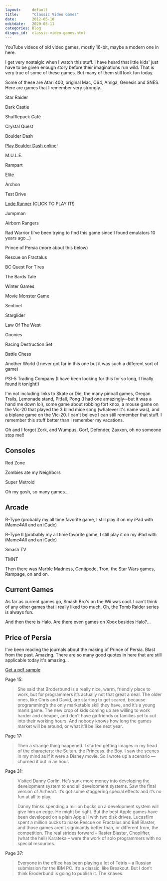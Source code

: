 ```yaml
---
layout:     default
title:      "Classic Video Games"
date:       2012-05-10
editdate:   2020-05-11
categories: Blog
disqus_id:  classic-video-games.html
---
```


YouTube videos of old video games, mostly 16-bit, maybe a modern one in here.

I get very nostalgic when I watch this stuff.  I have heard that little kids' just have to be given enough story before their imaginations run wild.  That is very true of some of these games.  But many of them still look fun today.

Some of these are Atari 400, original Mac, C64, Amiga, Genesis and SNES.  Here are games that I remember very strongly.

Star Raider

<!-- <iframe width="450" height="253" src="http://www.youtube.com/embed/" frameborder="0" allowfullscreen></iframe> -->

<object type="application/x-shockwave-flash" style="width:450px; height:366px;" data="http://www.youtube.com/v/A1Q6ueWYqgA?version=3">
<param name="movie" value="http://www.youtube.com/v/A1Q6ueWYqgA?version=3" />
<param name="allowFullScreen" value="true" />
<param name="allowscriptaccess" value="always" />
</object>

Dark Castle

<object type="application/x-shockwave-flash" style="width:450px; height:366px;" data="http://www.youtube.com/v/KCkbp4wurW0?version=3">
<param name="movie" value="http://www.youtube.com/v/KCkbp4wurW0?version=3" />
<param name="allowFullScreen" value="true" />
<param name="allowscriptaccess" value="always" />
</object>

Shufflepuck Café

<object type="application/x-shockwave-flash" style="width:450px; height:366px;" data="http://www.youtube.com/v/vVtYVyyX5NY?version=3">
<param name="movie" value="http://www.youtube.com/v/vVtYVyyX5NY?version=3" />
<param name="allowFullScreen" value="true" />
<param name="allowscriptaccess" value="always" />
</object>

Crystal Quest

<object type="application/x-shockwave-flash" style="width:450px; height:366px;" data="http://www.youtube.com/v/OEt7OMzvxn0?version=3">
<param name="movie" value="http://www.youtube.com/v/OEt7OMzvxn0?version=3" />
<param name="allowFullScreen" value="true" />
<param name="allowscriptaccess" value="always" />
</object>

Boulder Dash

<object type="application/x-shockwave-flash" style="width:450px; height:366px;" data="http://www.youtube.com/v/oMIqMU7oI_g?version=3">
<param name="movie" value="http://www.youtube.com/v/oMIqMU7oI_g?version=3" />
<param name="allowFullScreen" value="true" />
<param name="allowscriptaccess" value="always" />
</object>

[Play Boulder Dash online](http://codeincomplete.com/projects/boulderdash/)!

M.U.L.E.

<object type="application/x-shockwave-flash" style="width:450px; height:366px;" data="http://www.youtube.com/v/p2bOWEGVMuw?version=3">
<param name="movie" value="http://www.youtube.com/v/p2bOWEGVMuw?version=3" />
<param name="allowFullScreen" value="true" />
<param name="allowscriptaccess" value="always" />
</object>

Rampart

<object type="application/x-shockwave-flash" style="width:450px; height:366px;" data="http://www.youtube.com/v/jNHF2SS-xX8?version=3">
<param name="movie" value="http://www.youtube.com/v/jNHF2SS-xX8?version=3" />
<param name="allowFullScreen" value="true" />
<param name="allowscriptaccess" value="always" />
</object>

Elite

<object type="application/x-shockwave-flash" style="width:450px; height:366px;" data="http://www.youtube.com/v/FRjaZsVRtgc?version=3">
<param name="movie" value="http://www.youtube.com/v/FRjaZsVRtgc?version=3" />
<param name="allowFullScreen" value="true" />
<param name="allowscriptaccess" value="always" />
</object>

Archon

<object type="application/x-shockwave-flash" style="width:450px; height:366px;" data="http://www.youtube.com/v/wdfIfC9BHwQ?version=3">
<param name="movie" value="http://www.youtube.com/v/wdfIfC9BHwQ?version=3" />
<param name="allowFullScreen" value="true" />
<param name="allowscriptaccess" value="always" />
</object>

Test Drive

<object type="application/x-shockwave-flash" style="width:450px; height:366px;" data="http://www.youtube.com/v/drLKG0EKKMg?version=3">
<param name="movie" value="http://www.youtube.com/v/drLKG0EKKMg?version=3" />
<param name="allowFullScreen" value="true" />
<param name="allowscriptaccess" value="always" />
</object>

<a href="http://loderunnerwebgame.com/game/">Lode Runner</a> (CLICK TO PLAY IT!)

<object type="application/x-shockwave-flash" style="width:450px; height:366px;" data="http://www.youtube.com/v/6055aukYx20?version=3">
<param name="movie" value="http://www.youtube.com/v/6055aukYx20?version=3" />
<param name="allowFullScreen" value="true" />
<param name="allowscriptaccess" value="always" />
</object>

Jumpman

<object type="application/x-shockwave-flash" style="width:450px; height:366px;" data="http://www.youtube.com/v/ImluAY58D2o?version=3">
<param name="movie" value="http://www.youtube.com/v/ImluAY58D2o?version=3" />
<param name="allowFullScreen" value="true" />
<param name="allowscriptaccess" value="always" />
</object>

Airborn Rangers

<object type="application/x-shockwave-flash" style="width:450px; height:366px;" data="http://www.youtube.com/v/6Ugz2r4A3SY?version=3">
<param name="movie" value="http://www.youtube.com/v/6Ugz2r4A3SY?version=3" />
<param name="allowFullScreen" value="true" />
<param name="allowscriptaccess" value="always" />
</object>

Rad Warrior (I've been trying to find this game since I found emulators 10 years ago...)

<object type="application/x-shockwave-flash" style="width:450px; height:366px;" data="http://www.youtube.com/v/6hyFZDO0IVc?version=3">
<param name="movie" value="http://www.youtube.com/v/6hyFZDO0IVc?version=3" />
<param name="allowFullScreen" value="true" />
<param name="allowscriptaccess" value="always" />
</object>

Prince of Persia (more about this below)

<object type="application/x-shockwave-flash" style="width:450px; height:366px;" data="http://www.youtube.com/v/o7NOf-aTCfw?version=3">
<param name="movie" value="http://www.youtube.com/v/o7NOf-aTCfw?version=3" />
<param name="allowFullScreen" value="true" />
<param name="allowscriptaccess" value="always" />
</object>

Rescue on Fractalus

<object type="application/x-shockwave-flash" style="width:450px; height:366px;" data="http://www.youtube.com/v/FbZ-chrOgGg?version=3">
<param name="movie" value="http://www.youtube.com/v/FbZ-chrOgGg?version=3" />
<param name="allowFullScreen" value="true" />
<param name="allowscriptaccess" value="always" />
</object>

BC Quest For Tires

<object type="application/x-shockwave-flash" style="width:450px; height:366px;" data="http://www.youtube.com/v/1BiMYjVvhxE?version=3">
<param name="movie" value="http://www.youtube.com/v/1BiMYjVvhxE?version=3" />
<param name="allowFullScreen" value="true" />
<param name="allowscriptaccess" value="always" />
</object>

The Bards Tale

<object type="application/x-shockwave-flash" style="width:450px; height:366px;" data="http://www.youtube.com/v/y8VubXKOdTo?version=3">
<param name="movie" value="http://www.youtube.com/v/y8VubXKOdTo?version=3" />
<param name="allowFullScreen" value="true" />
<param name="allowscriptaccess" value="always" />
</object>

Winter Games

<object type="application/x-shockwave-flash" style="width:450px; height:366px;" data="http://www.youtube.com/v/xpZGD6m4xOg?version=3">
<param name="movie" value="http://www.youtube.com/v/xpZGD6m4xOg?version=3" />
<param name="allowFullScreen" value="true" />
<param name="allowscriptaccess" value="always" />
</object>

Movie Monster Game

<object type="application/x-shockwave-flash" style="width:450px; height:366px;" data="http://www.youtube.com/v/Jbuxe4MRxEU?version=3">
<param name="movie" value="http://www.youtube.com/v/Jbuxe4MRxEU?version=3" />
<param name="allowFullScreen" value="true" />
<param name="allowscriptaccess" value="always" />
</object>

Sentinel

<object type="application/x-shockwave-flash" style="width:450px; height:366px;" data="http://www.youtube.com/v/9V_pgo3vgiI?version=3">
<param name="movie" value="http://www.youtube.com/v/9V_pgo3vgiI?version=3" />
<param name="allowFullScreen" value="true" />
<param name="allowscriptaccess" value="always" />
</object>

Starglider

<object type="application/x-shockwave-flash" style="width:450px; height:366px;" data="http://www.youtube.com/v/iY1TmC1jFLE?version=3">
<param name="movie" value="http://www.youtube.com/v/iY1TmC1jFLE?version=3" />
<param name="allowFullScreen" value="true" />
<param name="allowscriptaccess" value="always" />
</object>

Law Of The West

<object type="application/x-shockwave-flash" style="width:450px; height:366px;" data="http://www.youtube.com/v/IrMk9RyCWKI?version=3">
<param name="movie" value="http://www.youtube.com/v/IrMk9RyCWKI?version=3" />
<param name="allowFullScreen" value="true" />
<param name="allowscriptaccess" value="always" />
</object>

Goonies

<object type="application/x-shockwave-flash" style="width:450px; height:366px;" data="http://www.youtube.com/v/2ZbYAQ2aU6o?version=3">
<param name="movie" value="http://www.youtube.com/v/2ZbYAQ2aU6o?version=3" />
<param name="allowFullScreen" value="true" />
<param name="allowscriptaccess" value="always" />
</object>

Racing Destruction Set

<object type="application/x-shockwave-flash" style="width:450px; height:366px;" data="http://www.youtube.com/v/Xw3R-_flF4Y?version=3">
<param name="movie" value="http://www.youtube.com/v/Xw3R-_flF4Y?version=3" />
<param name="allowFullScreen" value="true" />
<param name="allowscriptaccess" value="always" />
</object>

Battle Chess

<object type="application/x-shockwave-flash" style="width:450px; height:366px;" data="http://www.youtube.com/v/hzOZmaIqsF8?version=3">
<param name="movie" value="http://www.youtube.com/v/hzOZmaIqsF8?version=3" />
<param name="allowFullScreen" value="true" />
<param name="allowscriptaccess" value="always" />
</object>

Another World (I never got far in this one but it was such a different sort of game)

<object type="application/x-shockwave-flash" style="width:450px; height:366px;" data="http://www.youtube.com/v/Zgkf6wooDmw?version=3">
<param name="movie" value="http://www.youtube.com/v/Zgkf6wooDmw?version=3" />
<param name="allowFullScreen" value="true" />
<param name="allowscriptaccess" value="always" />
</object>

PSI-5 Trading Company (I have been looking for this for so long, I finally found it tonight!)

<object type="application/x-shockwave-flash" style="width:450px; height:366px;" data="http://www.youtube.com/v/aMs6YvpWc3o?version=3">
<param name="movie" value="http://www.youtube.com/v/aMs6YvpWc3o?version=3" />
<param name="allowFullScreen" value="true" />
<param name="allowscriptaccess" value="always" />
</object>

<object type="application/x-shockwave-flash" style="width:450px; height:366px;" data="http://www.youtube.com/v/Yre8waZlJSI?version=3">
<param name="movie" value="http://www.youtube.com/v/Yre8waZlJSI?version=3" />
<param name="allowFullScreen" value="true" />
<param name="allowscriptaccess" value="always" />
</object>

I'm not including links to Skate or Die, the many pinball games, Oregan Trails, Lemonade stand, Pitfall, Pong (I had one amazingly--but it was a hand me down lol), some game about robbing fort knox, a mouse game on the Vic-20 that played the 3 blind mice song (whatever it's name was), and a biplane game on the Vic-20.  I can't believe I can still remember that stuff.  I remember this stuff better than I remember my vacations.

Oh and I forgot Zork, and Wumpus, Gorf, Defender, Zaxxon, oh no someone stop me!!

Consoles
------------

Red Zone

<object type="application/x-shockwave-flash" style="width:450px; height:366px;" data="http://www.youtube.com/v/9Efh2Mbygtw?version=3">
<param name="movie" value="http://www.youtube.com/v/9Efh2Mbygtw?version=3" />
<param name="allowFullScreen" value="true" />
<param name="allowscriptaccess" value="always" />
</object>

Zombies ate my Neighbors

<object type="application/x-shockwave-flash" style="width:450px; height:366px;" data="http://www.youtube.com/v/_NTo94ty0yA?version=3">
<param name="movie" value="http://www.youtube.com/v/_NTo94ty0yA?version=3" />
<param name="allowFullScreen" value="true" />
<param name="allowscriptaccess" value="always" />
</object>
<object type="application/x-shockwave-flash" style="width:450px; height:366px;" data="http://www.youtube.com/v/zE7gZpKlj3s?version=3">
<param name="movie" value="http://www.youtube.com/v/zE7gZpKlj3s?version=3" />
<param name="allowFullScreen" value="true" />
<param name="allowscriptaccess" value="always" />
</object>
<object type="application/x-shockwave-flash" style="width:450px; height:366px;" data="http://www.youtube.com/v/-14a9GEby0E?version=3">
<param name="movie" value="http://www.youtube.com/v/-14a9GEby0E?version=3" />
<param name="allowFullScreen" value="true" />
<param name="allowscriptaccess" value="always" />
</object>

Super Metroid

<object type="application/x-shockwave-flash" style="width:450px; height:366px;" data="http://www.youtube.com/v/RXVA_RDzxss?version=3">
<param name="movie" value="http://www.youtube.com/v/RXVA_RDzxss?version=3" />
<param name="allowFullScreen" value="true" />
<param name="allowscriptaccess" value="always" />
</object>

Oh my gosh, so many games...

Arcade
------------

R-Type (probably my all time favorite game, I still play it on my iPad with iMame4All and an iCade)

<object type="application/x-shockwave-flash" style="width:450px; height:366px;" data="http://www.youtube.com/v/pVWtI0426mU?version=3">
<param name="movie" value="http://www.youtube.com/v/pVWtI0426mU?version=3" />
<param name="allowFullScreen" value="true" />
<param name="allowscriptaccess" value="always" />
</object>

R-Type II (probably my all time favorite game, I still play it on my iPad with iMame4All and an iCade)

<object type="application/x-shockwave-flash" style="width:450px; height:366px;" data="http://www.youtube.com/v/T2ms0lORGiU?version=3">
<param name="movie" value="http://www.youtube.com/v/T2ms0lORGiU?version=3" />
<param name="allowFullScreen" value="true" />
<param name="allowscriptaccess" value="always" />
</object>

Smash TV

<object type="application/x-shockwave-flash" style="width:450px; height:366px;" data="http://www.youtube.com/v/fFRZcWAdawE?version=3">
<param name="movie" value="http://www.youtube.com/v/fFRZcWAdawE?version=3" />
<param name="allowFullScreen" value="true" />
<param name="allowscriptaccess" value="always" />
</object>

TMNT

<object type="application/x-shockwave-flash" style="width:450px; height:366px;" data="http://www.youtube.com/v/XmrIDdSx0mo?version=3">
<param name="movie" value="http://www.youtube.com/v/XmrIDdSx0mo?version=3" />
<param name="allowFullScreen" value="true" />
<param name="allowscriptaccess" value="always" />
</object>

Then there was Marble Madness, Centipede, Tron, the Star Wars games, Rampage, on and on.

Current Games
------------------

As far as current games go, Smash Bro's on the Wii was cool.  I can't think of any other games that I really liked too much.  Oh, the Tomb Raider series is always fun.

And then there is Halo.  Are there even games on Xbox besides Halo?...

<object type="application/x-shockwave-flash" style="width:450px; height:366px;" data="http://www.youtube.com/v/HGrkmDOVbXE?version=3">
<param name="movie" value="http://www.youtube.com/v/HGrkmDOVbXE?version=3" />
<param name="allowFullScreen" value="true" />
<param name="allowscriptaccess" value="always" />
</object>

Price of Persia
------------------

I've been reading the journals about the making of Prince of Persia. Blast from the past. Amazing. There are so many good quotes in here that are still applicable today it's amazing...

[Get a pdf sample](http://jordanmechner.com/wp-content/uploads/resources/POP_sample.pdf)

Page 15:
> She said that Broderbund is a really nice, warm, friendly place to work, but for programmers it’s actually not that great a deal. The older ones, like Chris and David, are starting to get scared, because programming’s the only marketable skill they have, and it’s a young man’s game. The new crop of kids coming up are willing to work harder and cheaper, and don’t have girlfriends or families yet to cut into their working hours. And nobody knows how long the games market will be around, or what it’ll be like next year.

Page 17:
> Then a strange thing happened. I started getting images in my head of the characters: the Sultan. the Princess. the Boy. I saw the scenes in my mind as if it were a Disney movie. So I wrote up a scenario — churned it out in an hour.

Page 31:
> Visited Danny Gorlin. He’s sunk more money into developing the development system to end all development systems. Saw the final version of Airheart. It’s got some staggering special effects and it’s no fun at all to play.
>
> Danny thinks spending a million bucks on a development system will give him an edge. He might be right. But the best Apple games have been developed on a plain Apple II with two disk drives. Lucasfilm spent a million bucks to make Rescue on Fractalus and Ball Blaster, and those games aren’t signicantly better than, or different from, the competition. The real strides forward – Raster Blaster, Choplifter, (what the hell) Karateka – were the work of solo programmers with no special resources.

Page 37:
> Everyone in the office has been playing a lot of Tetris – a Russian submission for the IBM PC. It’s a classic, like Breakout. But I don’t think Broderbund is going to publish it. The knaves.

